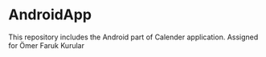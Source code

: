# AndroidApp
This repository includes the Android part of Calender application. 
Assigned for Ömer Faruk Kurular
